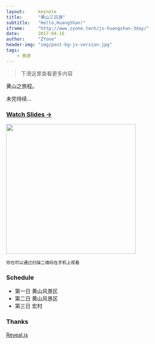 ```yaml
---
layout:     keynote
title:      "黄山三日游"
subtitle:   "Hello,HuangShan!"
iframe:     "http://www.zyone.tech/js-huangshan-3day/"
date:       2017-04-16
author:     "ZYone"
header-img: "img/post-bg-js-version.jpg"
tags:
    - 旅游
---
```



> 下滑这里查看更多内容

黄山之旅程。

未完待续...


### [Watch Slides →](http://www.zyone.tech/js-huangshan-3day/)

<img src="http://www.zhayong.net/js-huangshan-3day/material-images/QRCode-huangshan-3day.png" width="350" height="350"/>

<small class="img-hint">你也可以通过扫描二维码在手机上观看</small>

### Schedule

- 第一日 黄山风景区
- 第二日 黄山风景区
- 第三日 宏村

### Thanks

[Reveal.js](http://lab.hakim.se/reveal-js)
